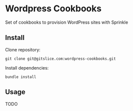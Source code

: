 # Wordpress Cookbooks

Set of cookbooks to provision WordPress sites with Sprinkle

## Install

Clone repository:

```
git clone git@gitslice.com:wordpress-cookbooks.git
```

Install dependencies:

```
bundle install
```

## Usage

TODO